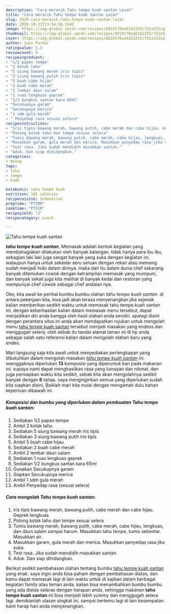 ```yaml
---
description: "Cara meracik Tahu tempe kuah santan Lezat"
title: "Cara meracik Tahu tempe kuah santan Lezat"
slug: 2420-cara-meracik-tahu-tempe-kuah-santan-lezat
date: 2020-10-31T13:54:50.554Z
image: https://img-global.cpcdn.com/recipes/8819170aa6162255/751x532cq70/tahu-tempe-kuah-santan-foto-resep-utama.jpg
thumbnail: https://img-global.cpcdn.com/recipes/8819170aa6162255/751x532cq70/tahu-tempe-kuah-santan-foto-resep-utama.jpg
cover: https://img-global.cpcdn.com/recipes/8819170aa6162255/751x532cq70/tahu-tempe-kuah-santan-foto-resep-utama.jpg
author: Inez Parker
ratingvalue: 3.3
reviewcount: 9
recipeingredient:
- "1/2 papan tempe"
- "2 kotak tahu"
- "5 siung bawang merah iris tipis"
- "3 siung bawang putih iris tipis"
- "5 buah cabe hijau"
- "2 buah cabe merah"
- "2 lembar daun salam"
- "1 ruas lengkuas geprek"
- "1/2 bungkus santan kara 65ml"
- "Secukupnya garam"
- "Secukupnya merica"
- "1 sdm gula merah"
- " Penyedap rasa sesuai selera"
recipeinstructions:
- "Iris tipis bawang merah, bawang putih, cabe merah dan cabe hijau. Geprek lengkuas"
- "Potong kotak tahu dan tempe sesuai selera"
- "Tumis bawang merah, bawang putih, cabe merah, cabe hijau, lengkuas, dan daun salam sampai harum. Masukkan tahu tempe, tumis sebentar. Masukkan air."
- "Masukkan garam, gula merah dan merica. Masukkan penyedap rasa jika suka."
- "Test rasa. Jika sudah mendidih masukkan santan."
- "Aduk. Dan siap dihidangkan."
categories:
- Resep
tags:
- tahu
- tempe
- kuah

katakunci: tahu tempe kuah 
nutrition: 145 calories
recipecuisine: Indonesian
preptime: "PT30M"
cooktime: "PT51M"
recipeyield: "2"
recipecategory: Lunch

---
```



![Tahu tempe kuah santan](https://img-global.cpcdn.com/recipes/8819170aa6162255/751x532cq70/tahu-tempe-kuah-santan-foto-resep-utama.jpg)

<b><i>tahu tempe kuah santan</i></b>, Memasak adalah bentuk kegiatan yang membahagiakan dilakukan oleh banyak kalangan. tidak hanya para ibu ibu, sebagian laki laki juga sangat banyak yang suka dengan kegiatan ini. walaupun hanya untuk sekedar seru seruan dengan rekan atau memang sudah menjadi hobi dalam dirinya. maka dari itu dalam dunia chef sekarang banyak ditemukan cowok dengan ketrampilan memasak yang mumpuni, dan banyak sekali juga kita melihat di banyak kedai dan restoran yang mempunyai chef cowok sebagai chef andalan nya.

Oke, kita awali ke perihal bumbu bumbu olahan <i>tahu tempe kuah santan</i>. di antara pekerjaan kita, bisa jadi akan terasa menyenangkan jika sejenak kalian memberikan sedikit waktu untuk memasak tahu tempe kuah santan ini. dengan keberhasilan kalian dalam memasak menu tersebut, dapat menjadikan diri anda bangga oleh hasil olahan anda sendiri. apalagi disini dengan perantara situs ini anda akan mendapatkan rujukan untuk mengolah menu <u>tahu tempe kuah santan</u> tersebut menjadi masakan yang endess dan menggugah selera, oleh sebab itu tandai alamat laman ini di hp anda sebagai salah satu referensi kalian dalam mengolah olahan baru yang endes.




Mari langsung saja kita awali untuk menyediakan perlengkapan yang dibutuhkan dalam mengolah masakan <u><i>tahu tempe kuah santan</i></u> ini. seenggaknya diperlukan <b>13</b> komposisi yang diperuntuk kan pada makanan ini. supaya nanti dapat menghasilkan rasa yang lumayan dan nikmat. dan juga persiapkan waktu kita sedikit, sebab kita akan mengolahnya sedikit banyak dengan <b>6</b> tahap. saya menginginkan semua yang diperlukan sudah kita siapkan disini, Baiklah mari kita mulai dengan mengamati dulu bahan keperluan dibawah ini.

<!--inarticleads1-->

##### Komposisi dan bumbu yang diperlukan dalam pembuatan Tahu tempe kuah santan:

1. Sediakan 1/2 papan tempe
1. Ambil 2 kotak tahu
1. Sediakan 5 siung bawang merah iris tipis
1. Sediakan 3 siung bawang putih iris tipis
1. Ambil 5 buah cabe hijau
1. Sediakan 2 buah cabe merah
1. Ambil 2 lembar daun salam
1. Sediakan 1 ruas lengkuas geprek
1. Sediakan 1/2 bungkus santan kara 65ml
1. Gunakan Secukupnya garam
1. Siapkan Secukupnya merica
1. Ambil 1 sdm gula merah
1. Ambil  Penyedap rasa (sesuai selera)




<!--inarticleads2-->

##### Cara mengolah Tahu tempe kuah santan:

1. Iris tipis bawang merah, bawang putih, cabe merah dan cabe hijau. Geprek lengkuas
1. Potong kotak tahu dan tempe sesuai selera
1. Tumis bawang merah, bawang putih, cabe merah, cabe hijau, lengkuas, dan daun salam sampai harum. Masukkan tahu tempe, tumis sebentar. Masukkan air.
1. Masukkan garam, gula merah dan merica. Masukkan penyedap rasa jika suka.
1. Test rasa. Jika sudah mendidih masukkan santan.
1. Aduk. Dan siap dihidangkan.




Berikut sedikit pembahasan olahan tentang bumbu <u>tahu tempe kuah santan</u> yang enak. saya ingin anda bisa paham dengan pembahasan diatas, dan kamu dapat memasak lagi di lain waktu untuk di sajikan dalam berbagai kegiatan family atau teman anda. kalian bisa menambahkan bumbu bumbu yang ada diatas selaras dengan harapan anda, sehingga makanan <b>tahu tempe kuah santan</b> ini bisa menjadi lebih yummy dan menggugah selera lagi. demikianlah ulasan singkat ini, sampai bertemu lagi di lain kesempatan. kami harap hari anda menyenangkan.
